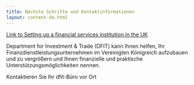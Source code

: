 ```yaml
---
title: Nächste Schritte und Kontaktinformationen
layout: content-de.html
---
```


[Link to Setting up a financial services institution in the UK](https://www.gov.uk/government/publications/guide-to-establishing-a-financial-services-institution-in-the-uk)

Department for Investment & Trade (DFIT) kann Ihnen helfen, Ihr Finanzdienstleistungsunternehmen im Vereinigten Königreich aufzubauen und zu vergrößern und Ihnen finanzielle und praktische Unterstützungsmöglichkeiten nennen.

Kontaktieren Sie Ihr dfit-Büro vor Ort 